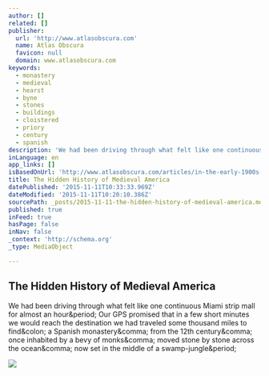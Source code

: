 ```yaml
---
author: []
related: []
publisher:
  url: 'http://www.atlasobscura.com'
  name: Atlas Obscura
  favicon: null
  domain: www.atlasobscura.com
keywords:
  - monastery
  - medieval
  - hearst
  - byne
  - stones
  - buildings
  - cloistered
  - priory
  - century
  - spanish
description: 'We had been driving through what felt like one continuous Miami strip mall for almost an hour. Our GPS promised that in a few short minutes we would reach the destination we had traveled some thousand miles to find: a Spanish monastery, from the 12th century, once inhabited by a bevy of monks, moved stone by stone across the ocean, now set in the middle of a swamp-jungle.'
inLanguage: en
app_links: []
isBasedOnUrl: 'http://www.atlasobscura.com/articles/in-the-early-1900s-dozens-of-centuriesold-european-buildings-came-to-america-where-is-medieval-america-now'
title: The Hidden History of Medieval America
datePublished: '2015-11-11T10:33:33.969Z'
dateModified: '2015-11-11T10:20:10.386Z'
sourcePath: _posts/2015-11-11-the-hidden-history-of-medieval-america.md
published: true
inFeed: true
hasPage: false
inNav: false
_context: 'http://schema.org'
_type: MediaObject

---
```

<article style=""><h1>The Hidden History of Medieval America</h1><p>We had been driving through what felt like one continuous Miami strip mall for almost an hour&amp;period; Our GPS promised that in a few short minutes we would reach the destination we had traveled some thousand miles to find&amp;colon; a Spanish monastery&amp;comma; from the 12th century&amp;comma; once inhabited by a bevy of monks&amp;comma; moved stone by stone across the ocean&amp;comma; now set in the middle of a swamp-jungle&amp;period;</p><img src="http://assets.atlasobscura.com/article_images/20492/image.jpg" /></article>